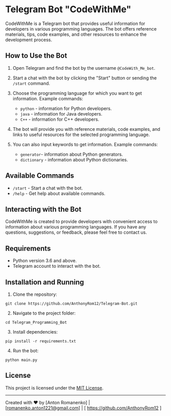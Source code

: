 # Telegram Bot "CodeWithMe"

CodeWithMe is a Telegram bot that provides useful information for developers in various programming languages. The bot offers reference materials, tips, code examples, and other resources to enhance the development process.

## How to Use the Bot

1. Open Telegram and find the bot by the username `@CodeWith_Me_bot`.

2. Start a chat with the bot by clicking the "Start" button or sending the `/start` command.

3. Choose the programming language for which you want to get information. Example commands:
   - `python` - information for Python developers.
   - `java` - information for Java developers.
   - `C++` - information for C++ developers.

4. The bot will provide you with reference materials, code examples, and links to useful resources for the selected programming language.

5. You can also input keywords to get information. Example commands:
   - `generator`- information about Python generators.
   - `dictionary` - information about Python dictionaries.

## Available Commands

- `/start` - Start a chat with the bot.
- `/help` - Get help about available commands.

## Interacting with the Bot

CodeWithMe is created to provide developers with convenient access to information about various programming languages. If you have any questions, suggestions, or feedback, please feel free to contact us.

## Requirements

- Python version 3.6 and above.
- Telegram account to interact with the bot.

## Installation and Running

1. Clone the repository:

```git clone https://github.com/AnthonyRom12/Telegram-Bot.git```

2. Navigate to the project folder:

```cd Telegram_Programming_Bot```

3. Install dependencies:

```pip install -r requirements.txt```

4. Run the bot:

```python main.py```


## License

This project is licensed under the [MIT License](LICENSE).

---

Created with ❤️ by [Anton Romanenko] | [romanenko.anton1221@gmail.com] | [ https://github.com/AnthonyRom12 ] 

